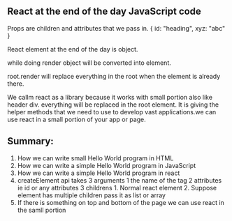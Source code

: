 ## React at the end of the day JavaScript code

Props are children and attributes that we pass in.
 {
        id: "heading", xyz: "abc"
 }

  React element at the end of the day is object.

 while doing render object will be converted into element.

 root.render will replace everything in the root when the  element is already there.

 We callm react as a library because it works with small portion also like header div.
 everything will be replaced in the root element.
 It is giving the helper methods that we need to use to develop vast applications.we can
 use react in a small portion of your app or page.

 ## Summary:
 1. How we can write small Hello World program in HTML
 2. How we can write a simple Hello World program in JavaScript
 3. How we can write a simple Hello World program in react
 4. createElement api takes 3 arguments 
     1 the name of the tag
     2 attributes ie id or any attributes
     3 childrens 
        1. Normal react element
        2. Suppose element has multiple children pass it as list or array 
 5. If there is something on top and bottom of the page we can use react in the samll portion